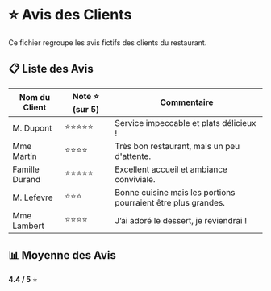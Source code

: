 # ⭐ Avis des Clients

Ce fichier regroupe les avis fictifs des clients du restaurant.

## 📋 Liste des Avis

| Nom du Client  | Note ⭐ (sur 5) | Commentaire |
|---------------|---------------|-------------|
| M. Dupont     | ⭐⭐⭐⭐⭐          | Service impeccable et plats délicieux ! |
| Mme Martin    | ⭐⭐⭐⭐           | Très bon restaurant, mais un peu d'attente. |
| Famille Durand | ⭐⭐⭐⭐⭐         | Excellent accueil et ambiance conviviale. |
| M. Lefevre    | ⭐⭐⭐            | Bonne cuisine mais les portions pourraient être plus grandes. |
| Mme Lambert   | ⭐⭐⭐⭐           | J’ai adoré le dessert, je reviendrai ! |

## 📊 Moyenne des Avis
**4.4 / 5** ⭐


